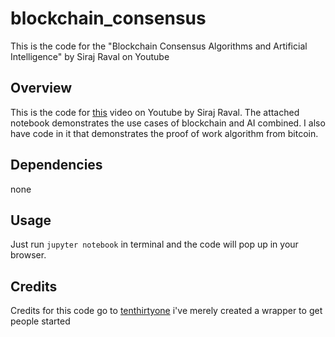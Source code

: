 # blockchain_consensus
This is the code for the "Blockchain Consensus Algorithms and Artificial Intelligence" by Siraj Raval on Youtube

## Overview

This is the code for [this](https://youtu.be/5Tr13l0O1Ws) video on Youtube by Siraj Raval. The attached notebook demonstrates the use cases of blockchain and AI combined. I also have code in it that demonstrates the proof of work algorithm from bitcoin.

## Dependencies 

none

## Usage

Just run `jupyter notebook` in terminal and the code will pop up in your browser. 

## Credits

Credits for this code go to [tenthirtyone](https://github.com/tenthirtyone/Proof_of_Work) i've merely created a wrapper to get people started
